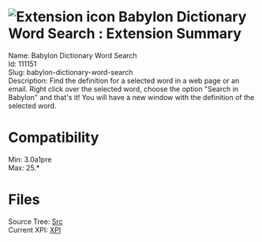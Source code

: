 # ![Extension icon](https://addons.thunderbird.net/user-media/addon_icons/111/111151-64.png?modified=1344006272) Babylon Dictionary Word Search : Extension Summary

Name: Babylon Dictionary Word Search  
Id: 111151  
Slug: babylon-dictionary-word-search  
Description: Find the definition for a selected word in a web page or an email.
Right click over the selected word, choose the option "Search in Babylon" and that's it! You will have a new window with the definition of the selected word.
  

# Compatibility
Min: 3.0a1pre  
Max: 25.*  

# Files

Source Tree: [Src](C:/Dev/Thunderbird/ThunderKdB/xall/xOther/111151-babylon-dictionary-word-search/src)  
Current XPI: [XPI](C:/Dev/Thunderbird/ThunderKdB/xall/xOther/111151-babylon-dictionary-word-search/xpi)  



